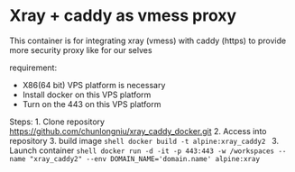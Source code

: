 # Xray + caddy as vmess proxy

This container is for integrating xray (vmess) with caddy (https)
to provide more security proxy like for our selves

requirement:
- X86(64 bit) VPS platform is necessary
- Install docker on this VPS platform
- Turn on the 443 on this VPS platform

Steps:
    1. Clone repository https://github.com/chunlongniu/xray_caddy_docker.git
    2. Access into repository
    3. build image
	```shell
	docker build -t alpine:xray_caddy2
	```
    3. Launch container
	```shell
	docker run -d -it -p 443:443 -w /workspaces --name "xray_caddy2" --env DOMAIN_NAME='domain.name' alpine:xray
	```

